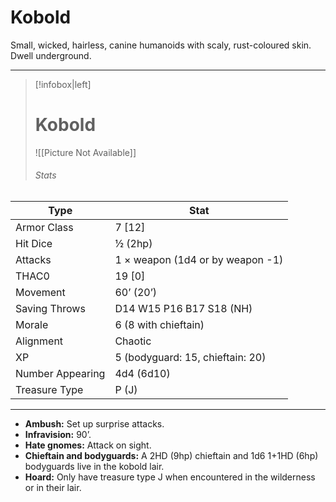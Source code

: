 # Kobold

Small, wicked, hairless, canine humanoids with scaly, rust-coloured skin. Dwell underground.

------
> [!infobox|left] 
>  # Kobold 
>  ![[Picture Not Available]] 
>  ###### Stats 
| Type                    | Stat        |
| ---------------- | ------------------------------ | 
| Armor Class     | 7 [12]                           |
| Hit Dice         | ½ (2hp)                          |
| Attacks          | 1 × weapon (1d4 or by weapon -1) |
| THAC0            | 19 [0]                           |
| Movement         | 60’ (20’)                        |
| Saving Throws    | D14 W15 P16 B17 S18 (NH)         |
| Morale           | 6 (8 with chieftain)             |
| Alignment        | Chaotic                          |
| XP               | 5 (bodyguard: 15, chieftain: 20) |
| Number Appearing | 4d4 (6d10)                       |
| Treasure Type    | P (J)                            |

------

- **Ambush:** Set up surprise attacks.
- **Infravision:** 90’.
- **Hate gnomes:** Attack on sight.
- **Chieftain and bodyguards:** A 2HD (9hp) chieftain and 1d6 1+1HD (6hp) bodyguards live in the kobold lair.
- **Hoard:** Only have treasure type J when encountered in the wilderness or in their lair.